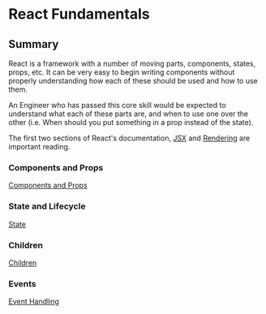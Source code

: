 # React Fundamentals

## Summary

React is a framework with a number of moving parts, components, states, props, etc. It
can be very easy to begin writing components without properly understanding how each of
these should be used and how to use them.

An Engineer who has passed this core skill would be expected to understand what each of these
parts are, and when to use one over the other (i.e. When should you put something in a prop instead
of the state).

The first two sections of React's documentation, [JSX](https://reactjs.org/docs/introducing-jsx.html) and [Rendering](https://reactjs.org/docs/rendering-elements.html) are important reading.

### Components and Props
[Components and Props](https://reactjs.org/docs/components-and-props.html)
### State and Lifecycle
[State](https://reactjs.org/docs/state-and-lifecycle.html)
### Children
[Children](https://mxstbr.blog/2017/02/react-children-deepdive/)
### Events
[Event Handling](https://reactjs.org/docs/handling-events.html)
